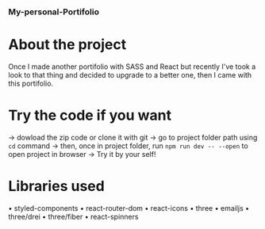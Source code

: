 ### My-personal-Portifolio

# About the project
Once I made another portifolio with SASS and React but recently I've took a look to that thing and decided to upgrade to a better one, then I came with this portifolio.

# Try the code if you want
→ dowload the zip code or clone it with git
→ go to project folder path using `cd` command
→ then, once in project folder, run `npm run dev -- --open` to open project in browser
→ Try it by your self!

# Libraries used
• styled-components
• react-router-dom
• react-icons
• three
• emailjs
• three/drei
• three/fiber
• react-spinners
